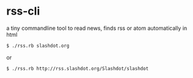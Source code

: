 # rss-cli
a tiny commandline tool to read news, finds rss or atom automatically in html

```bash
$ ./rss.rb slashdot.org
```

or 


```bash
$ ./rss.rb http://rss.slashdot.org/Slashdot/slashdot
```
